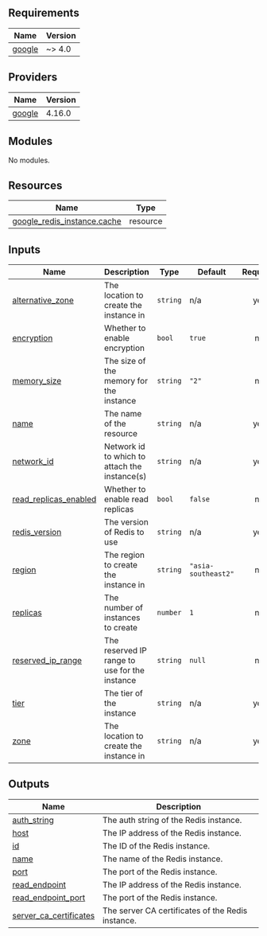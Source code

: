 <!-- BEGIN_TF_DOCS -->
## Requirements

| Name | Version |
|------|---------|
| <a name="requirement_google"></a> [google](#requirement\_google) | ~> 4.0 |

## Providers

| Name | Version |
|------|---------|
| <a name="provider_google"></a> [google](#provider\_google) | 4.16.0 |

## Modules

No modules.

## Resources

| Name | Type |
|------|------|
| [google_redis_instance.cache](https://registry.terraform.io/providers/hashicorp/google/latest/docs/resources/redis_instance) | resource |

## Inputs

| Name | Description | Type | Default | Required |
|------|-------------|------|---------|:--------:|
| <a name="input_alternative_zone"></a> [alternative\_zone](#input\_alternative\_zone) | The location to create the instance in | `string` | n/a | yes |
| <a name="input_encryption"></a> [encryption](#input\_encryption) | Whether to enable encryption | `bool` | `true` | no |
| <a name="input_memory_size"></a> [memory\_size](#input\_memory\_size) | The size of the memory for the instance | `string` | `"2"` | no |
| <a name="input_name"></a> [name](#input\_name) | The name of the resource | `string` | n/a | yes |
| <a name="input_network_id"></a> [network\_id](#input\_network\_id) | Network id to which to attach the instance(s) | `string` | n/a | yes |
| <a name="input_read_replicas_enabled"></a> [read\_replicas\_enabled](#input\_read\_replicas\_enabled) | Whether to enable read replicas | `bool` | `false` | no |
| <a name="input_redis_version"></a> [redis\_version](#input\_redis\_version) | The version of Redis to use | `string` | n/a | yes |
| <a name="input_region"></a> [region](#input\_region) | The region to create the instance in | `string` | `"asia-southeast2"` | no |
| <a name="input_replicas"></a> [replicas](#input\_replicas) | The number of instances to create | `number` | `1` | no |
| <a name="input_reserved_ip_range"></a> [reserved\_ip\_range](#input\_reserved\_ip\_range) | The reserved IP range to use for the instance | `string` | `null` | no |
| <a name="input_tier"></a> [tier](#input\_tier) | The tier of the instance | `string` | n/a | yes |
| <a name="input_zone"></a> [zone](#input\_zone) | The location to create the instance in | `string` | n/a | yes |

## Outputs

| Name | Description |
|------|-------------|
| <a name="output_auth_string"></a> [auth\_string](#output\_auth\_string) | The auth string of the Redis instance. |
| <a name="output_host"></a> [host](#output\_host) | The IP address of the Redis instance. |
| <a name="output_id"></a> [id](#output\_id) | The ID of the Redis instance. |
| <a name="output_name"></a> [name](#output\_name) | The name of the Redis instance. |
| <a name="output_port"></a> [port](#output\_port) | The port of the Redis instance. |
| <a name="output_read_endpoint"></a> [read\_endpoint](#output\_read\_endpoint) | The IP address of the Redis instance. |
| <a name="output_read_endpoint_port"></a> [read\_endpoint\_port](#output\_read\_endpoint\_port) | The port of the Redis instance. |
| <a name="output_server_ca_certificates"></a> [server\_ca\_certificates](#output\_server\_ca\_certificates) | The server CA certificates of the Redis instance. |
<!-- END_TF_DOCS -->
